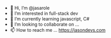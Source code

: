- 👋 Hi, I’m @jasarole
- 👀 I’m interested in full-stack dev
- 🌱 I’m currently learning javascript, C#
- 💞️ I’m looking to collaborate on ...
- 📫 How to reach me ... https://jasondevs.com

<!---
jasarole/jasarole is a ✨ special ✨ repository because its `README.md` (this file) appears on your GitHub profile.
You can click the Preview link to take a look at your changes.
--->
